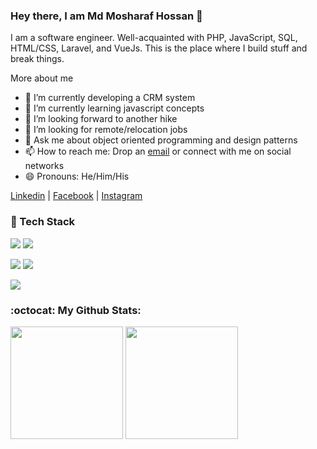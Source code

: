 ### Hey there, I am Md Mosharaf Hossan 👋

I am a software engineer. Well-acquainted with PHP, JavaScript, SQL, HTML/CSS, Laravel, and VueJs. This is the place where I build stuff and break things.

More about me

- 🔭 I’m currently developing a CRM system
- 🌱 I’m currently learning javascript concepts
- 👯 I’m looking forward to another hike
- 🤔 I’m looking for remote/relocation jobs
- 💬 Ask me about object oriented programming and design patterns
- 📫 How to reach me: Drop an [email](mailto:mosharafkuet@gmail.com) or connect with me on social networks
- 😄 Pronouns: He/Him/His

[Linkedin](https://www.linkedin.com/in/mosharaf13/) | [Facebook](https://www.facebook.com/mosharaf53) | [Instagram](https://www.instagram.com/_mosharaf/)

### :wrench: Tech Stack

<p>
   <img src="https://img.shields.io/badge/php-777BB4.svg?&style=for-the-badge&logo=php&logoColor=white"/>
   <img src="https://img.shields.io/badge/laravel-FF2D20.svg?&style=for-the-badge&logo=laravel&logoColor=white"/>     
</p>

<p>
   <img src="https://img.shields.io/badge/javascript-F6DF1F.svg?&style=for-the-badge&logo=javascript&logoColor=white"/>
   <img src="https://img.shields.io/badge/vue-4FC08D.svg?&style=for-the-badge&logo=Vue.js&logoColor=white"/>
</p>

<p>
   <img src="https://img.shields.io/badge/mysql-3A95CB.svg?&style=for-the-badge&logo=mysql&logoColor=white"/>
</p>


### :octocat: My Github Stats:

<div align="left">
  <img height="180em" src="https://github-readme-stats.vercel.app/api?username=mosharaf13&count_private=true&show_icons=true&theme=algolia&line_height=27"/>
  <img height="180em" src="https://github-readme-stats.vercel.app/api/top-langs/?username=mosharaf13&count_private=true&layout=compact&langs_count=8&theme=algolia"/>
</div>
